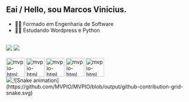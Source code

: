 ## Eai / Hello, sou Marcos Vinicius.

* 👨‍🎓 Formado em Engenharia de Software
* 🕵️‍♀️ Estudando Wordpress e Python
<br>
<div>
<img src="https://github-readme-stats.vercel.app/api?username=MVPIO&show_icons=true&theme=gradient&locale=pt-br&border_radius=30px&title_color=000000&bg_color=F5FFFA&icon_color=006400&border_color=000000&text_color=8B0000"/>
<img src="https://github-readme-stats.vercel.app/api/top-langs/?username=MVPIO&layout=compact&border_radius=30px&locale=pt-br&title_color=000000&bg_color=F5FFFA&border_color=000000"/>
</div>
<div style="display: inline-block"><br>
<img align="center" alt="mvpio-html" height="50" width="50" src="https://cdn.jsdelivr.net/gh/devicons/devicon/icons/html5/html5-original.svg"/>
<img align="center" alt="mvpio-html" height="50" width="50" src="https://cdn.jsdelivr.net/gh/devicons/devicon/icons/python/python-original.svg"/>
<img align="center" alt="mvpio-html" height="50" width="50" src="https://cdn.jsdelivr.net/gh/devicons/devicon/icons/css3/css3-original.svg"/>
<img align="center" alt="mvpio-html" height="50" width="50" src="https://cdn.jsdelivr.net/gh/devicons/devicon/icons/c/c-original.svg"/>
<img align="center" alt="mvpio-html" height="50" width="50" src="https://cdn.jsdelivr.net/gh/devicons/devicon/icons/javascript/javascript-original.svg"/>
</div>
<br>
<div>
  <a href="https://www.linkedin.com/in/marcosviniciuspinheiro/" target="_blank">
  <img src="https://img.shields.io/badge/LinkedIn-0077B5?style=for-the-badge&logo=linkedin&logoColor=white" target="_blank"/>
  </a>
 ![Snake animation](https://github.com/MVPIO/MVPIO/blob/output/github-contribution-grid-snake.svg)
</div>


